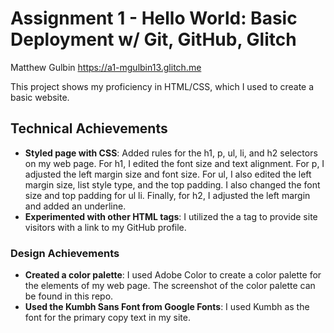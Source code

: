 Assignment 1 - Hello World: Basic Deployment w/ Git, GitHub, Glitch
===

Matthew Gulbin
https://a1-mgulbin13.glitch.me

This project shows my proficiency in HTML/CSS, which I used to create a basic website.

## Technical Achievements
- **Styled page with CSS**: Added rules for the h1, p, ul, li, and h2 selectors on my web page. For h1, I edited the font size and text alignment. For p, I adjusted the left margin size and font size. For ul, I also edited the left margin size, list style type, and the top padding. I also changed the font size and top padding for ul li. Finally, for h2, I adjusted the left margin and added an underline.
- **Experimented with other HTML tags**: I utilized the a tag to provide site visitors with a link to my GitHub profile.

### Design Achievements
- **Created a color palette**: I used Adobe Color to create a color palette for the elements of my web page. The screenshot of the color palette can be found in this repo. 
- **Used the Kumbh Sans Font from Google Fonts**: I used Kumbh as the font for the primary copy text in my site.



